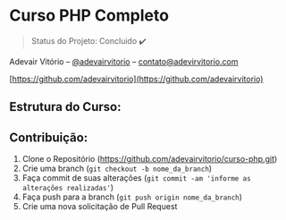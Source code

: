 # Curso PHP Completo

> Status do Projeto: Concluido :heavy_check_mark:


Adevair Vitório – [@adevairvitorio](https://twitter.com/dbader_org) – contato@adevirvitorio.com


[https://github.com/adevairvitorio](https://github.com/adevairvitorio)

## Estrutura do Curso:



## Contribuição:

1. Clone o Repositório (<https://github.com/adevairvitorio/curso-php.git>)
2. Crie uma branch (`git checkout -b nome_da_branch`)
3. Faça commit de suas alterações (`git commit -am 'informe as alterações realizadas'`)
4. Faça push para a branch (`git push origin nome_da_branch`)
5. Crie uma nova solicitação de Pull Request

